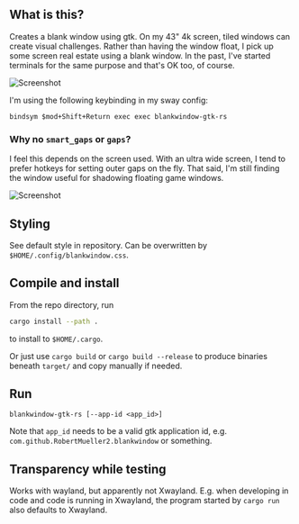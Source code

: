 ## What is this?

Creates a blank window using gtk. On my 43" 4k screen, tiled windows can create visual challenges. Rather than having the window float, I pick up some screen real estate using a blank window. In the past, I've started terminals for the same purpose and that's OK too, of course.

![Screenshot](/img/20230517_213216.png)
  
I'm using the following keybinding in my sway config:

```sway
bindsym $mod+Shift+Return exec exec blankwindow-gtk-rs
```

### Why no `smart_gaps` or `gaps`?

I feel this depends on the screen used. With an ultra wide screen, I tend to prefer hotkeys for setting outer gaps on the fly. That said, I'm still finding the window useful for shadowing floating game windows.

![Screenshot](/img/20250528_225344.png)

## Styling

See default style in repository. Can be overwritten by `$HOME/.config/blankwindow.css`.

## Compile and install

From the repo directory, run
```sh
cargo install --path . 
```
to install to `$HOME/.cargo`.  
  
Or just use `cargo build` or `cargo build --release` to produce binaries beneath `target/` and copy manually if needed.

## Run

`blankwindow-gtk-rs [--app-id <app_id>]`

Note that `app_id` needs to be a valid gtk application id, e.g. `com.github.RobertMueller2.blankwindow` or something.


## Transparency while testing

Works with wayland, but apparently not Xwayland. E.g. when developing in code and code is running in Xwayland, the program started by `cargo run` also defaults to Xwayland.
